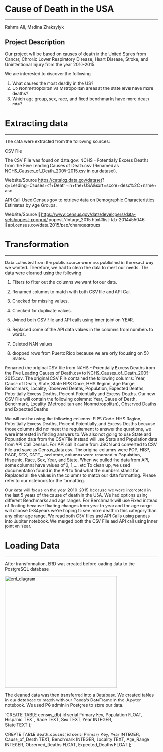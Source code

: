 # **Cause of Death in the USA**  
---

Rahma Ali, Madina Zhaksylyk

## **Project Description**

Our project will be based on causes of death in the United States from Cancer, 
Chronic Lower Respiratory Disease, Heart Disease, Stroke, and Unintentional Injury 
from the year 2010-2015.

We are interested to discover the following 

1. What causes the most deadly in the US?
2. Do Nonmetropolitan vs Metropolitan areas at the state level have more 
deaths?
3. Which age group, sex, race, and fixed benchmarks have more death 
rate?

# **Extracting data** 
---

The data were extracted from the following sources:

CSV File 

The CSV File was found on data.gov: NCHS - Potentially Excess Deaths from the Five
Leading Causes of Death.csv (Renamed as NCHS_Causes_of_Death_2005-2015.csv 
in our dataset).

Website/Source
https://catalog.data.gov/dataset?
q=Leading+Causes+of+Death+in+the+USA&sort=score+desc%2C+name+asc

API Call 
Used Census.gov to retrieve data on Demographic Characteristics Estimates by Age 
Groups.

Website/Source 
https://www.census.gov/data/developers/data-sets/popest-popproj/
popest.Vintage_2015.html#list-tab-2014455046
api.census.gov/data/2015/pep/charagegroups

# **Transformation**
---

Data collected from the public source were not published in the exact way we wanted. 
Therefore, we had to clean the data to meet our needs.
The data were cleaned using the following

1. Filters to filter out the columns we want for our data.

2. Renamed columns to match with both CSV file and API Call.

3. Checked for missing values.

4. Checked for duplicate values.

5. Joined both CSV File and API calls using inner joint on YEAR.

6. Replaced some of the API data values in the columns from numbers to words.

7. Deleted NAN values

8. dropped rows from Puerto Rico because we are only focusing on 50 States.

Renamed the original CSV file from NCHS - Potentially Excess Deaths from the Five 
Leading Causes of Death.csv to NCHS_Causes_of_Death_2005-2015.csv. The 
original CSV File contained the following columns: Year, Cause of Death, State, State
FIPS Code, HHS Region, Age Range, Benchmark, Locality, Observed Deaths, 
Population, Expected Deaths, Potentially Excess Deaths, Percent Potentially and 
Excess Deaths. Our new CSV File will contain the following columns: Year, Cause of 
Death, Benchmark, Locality (Metropolitan and Nonmetropolitan), Observed Deaths 
and Expected Deaths

We will not be using the following columns: FIPS Code, HHS Region, Potentially 
Excess Deaths, Percent Potentially, and Excess Deaths because those columns did 
not meet the requirement to answer the questions, we were interested in finding 
answers to.  We also not going to use State and Population data from the CSV File 
instead will use State and Population data from API Call Census.
For API call it came from JSON and converted to CSV File and save as 
Census_data.csv. The original columns were POP, HISP, RACE, SEX, DATE_, and state, 
columns were renamed to Population, Hispanic, Race, Sex, Year, and State.  When 
we pulled the data from API, some columns have values of 0, 1,.... etc To clean up, 
we used documentation found in the API to find what the numbers stand for. 
Replaced all the values in the columns to match our data formatting. Please refer to
our notebook for the formatting.

Our data will focus on the year 2010-2015 because we were interested in the last
5 years of the cause of death in the USA. We had options using different Benchmarks and age
ranges. For Benchmark will use Fixed instead of floating because floating changes 
from year to year and the age range will choose 0-84years we’re hoping to see more 
death in this category than any other age range. We read both CSV files and API Calls 
using pandas into Jupiter notebook. 
We merged both the CSV File and API call using Inner joint on Year.

# **Loading Data**
---

After transformation, ERD was created before loading data to the PostgreSQL 
database.

<img width="369" alt="erd_diagram" src="https://user-images.githubusercontent.com/111404552/209063656-bd02f2d4-d818-44fa-8275-91138e44bb23.png">


The cleaned data was then transferred into a Database. We created tables in our 
database to match with our Panda’s DataFrame in the Jupyter notebook. We used 
PG admin in Postgres to store our data.


`CREATE TABLE census_db(
id serial Primary Key,
Population FLOAT,
Hispanic TEXT,
Race TEXT,
Sex TEXT,
Year INTEGER,	
State TEXT
);

CREATE TABLE death_causes(
id serial Primary Key,
Year INTEGER,
Cause_of_Death TEXT,
Benchmark INTEGER,
Locality TEXT,
Age_Range INTEGER,
Observed_Deaths FLOAT,
Expected_Deaths FLOAT
);`
